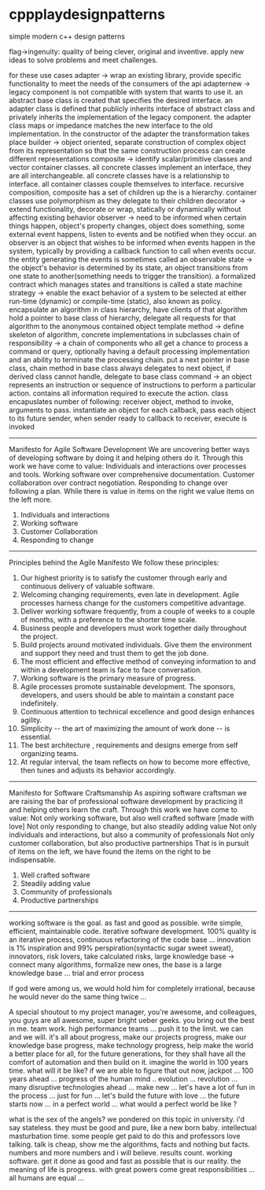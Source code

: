 # cppplaydesignpatterns
simple modern c++ design patterns

flag->ingenuity: quality of being clever, original and inventive. apply new ideas to solve problems and meet challenges.

for these use cases
adapter -> wrap an existing library, provide specific functionality to meet the needs of the consumers of the api
adapternew -> legacy component is not compatible with system that wants to use it. an abstract base class is created that specifies
the desired interface. an adapter class is defined that publicly inherits interface of abstract class and privately inherits
the implementation of the legacy component. the adapter class maps or impedance matches the new interface to the old implementation. In
the constructor of the adapter the transformation takes place
builder -> object oriented, separate construction of complex object from its representation so that the same construction
process can create different representations
composite -> identify scalar/primitive classes and vector container classes. all concrete classes implement an interface, they are
all interchangeable. all concrete classes have is a relationship to interface. all container classes couple themselves to interface.
recursive composition, composite has a set of children up the is a hierarchy. container classes use polymorphism as they delegate to
their children
decorator -> extend functionality, decorate or wrap, statically or dynamically without affecting existing behavior
observer -> need to be informed when certain things happen, object's property changes, object does something, some external event happens, listen to events and be notified when they occur. an observer is an object that wishes to be informed when events happen in the system, typically by providing a callback function to call when events occur. the entity generating the events is sometimes called an observable
state -> the object's behavior is determined by its state, an object transitions from one state to another(something needs to trigger the transition). a formalized contract which manages states and transitions is called a state machine
strategy -> enable the exact behavior of a system to be selected at either run-time (dynamic) or compile-time (static), also known as policy. encapsulate an algorithm in class hierarchy, have clients of that algorithm hold a pointer to base class of hierarchy, delegate all requests for that algorithm to the anonymous contained object
template method -> define skeleton of algorithm, concrete implementations in subclasses
chain of responsibility -> a chain of components who all get a chance to process a command or query, optionally having a default processing implementation and an ability to terminate the processing chain. put a next pointer in base class, chain method in base class always delegates to next object, if derived class cannot handle, delegate to base class
command -> an object represents an instruction or sequence of instructions to perform a particular action. contains all information required to execute the action. class encapuslates number of following: receiver object, method to invoke, arguments to pass. instantiate an object for each callback, pass each object to its future sender, when sender ready to callback to receiver, execute is invoked

--------------------------------------------------------------------
Manifesto for Agile Software Development
We are uncovering better ways of developing software by doing it and helping others do it. Through this work we have come to value:
Individuals and interactions over processes and tools.
Working software over comprehensive documentation.
Customer collaboration over contract negotiation.
Responding to change over following a plan.
While there is value in items on the right we value items on the left more.
1. Individuals and interactions
2. Working software
3. Customer Collaboration
4. Responding to change

--------------------------------------------------------------------
Principles behind the Agile Manifesto
We follow these principles:
1. Our highest priority is to satisfy the customer through early and continuous delivery of valuable software.
2. Welcoming changing requirements, even late in development. Agile processes harness change for the customers competitive advantage.
3. Deliver working software frequently, from a couple of weeks to a couple of months, with a preference to the shorter time scale.
4. Business people and developers must work together daily throughout the project.
5. Build projects around motivated individuals. Give them the environment and support they need and trust them to get the job done.
6. The most efficient and effective method of conveying information to and within a development team is face to face conversation.
7. Working software is the primary measure of progress.
8. Agile processes promote sustainable development. The sponsors, developers, and users should be able to maintain a constant pace indefinitely.
9. Continuous attention to technical excellence and good design enhances agility.
10. Simplicity -- the art of maximizing the amount of work done -- is essential.
11. The best architecture , requirements and designs emerge from self organizing teams.
12. At regular interval, the team reflects on how to become more effective, then tunes and adjusts its behavior accordingly. 

--------------------------------------------------------------------
Manifesto for Software Craftsmanship
As aspiring software craftsman we are raising the bar of professional software development by practicing it and helping others learn the craft. Through this work we have come to value:
Not only working software, but also well crafted software [made with love]
Not only responding to change, but also steadily adding value
Not only individuals and interactions, but also a community of professionals
Not only customer collaboration, but also productive partnerships
That is in pursuit of items on the left, we have found the items on the right to be indispensable.
1. Well crafted software
2. Steadily adding value
3. Community of professionals
4. Productive partnerships

--------------------------------------------------------------------

working software is the goal. as fast and good as possible. write simple, efficient, maintainable code. iterative software development. 100% quality is an iterative process, continuous refactoring of the code base ...
innovation is 1% inspiration and 99% perspiration(syntactic sugar sweet sweat), innovators, risk lovers, take calculated risks, large knowledge base -> connect many algorithms, formalize new ones, the base is a large knowledge base ... trial and error process

if god were among us, we would hold him for completely irrational, because he would never do the same thing twice ...

A special shoutout to my project manager, you're awesome, and colleagues, you guys are all awesome, super bright ueber geeks. you bring out the best in me. team work. high performance teams ... push it to the limit. we can and we will. it's all about progress, make our projects progress, make our knowledge base progress, make technology progress, help make the world a better place for all, for the future generations, for they shall have all the comfort of automation and then build on it. imagine the world in 100 years time. what will it be like? if we are able to figure that out now, jackpot ... 100 years ahead ... progress of the human mind .. evolution ... revolution ... many disruptive technologies ahead ... make new ... let's have a lot of fun in the process ... just for fun ... 
let's build the future with love ... the future starts now ... in a perfect world ... what would a perfect world be like ?

what is the sex of the angels? we pondered on this topic in university. i'd say stateless. they must be good and pure, like a new born baby. intellectual masturbation time. some people get paid to do this and professors love talking. talk is cheap, show me the algorithms, facts and nothing but facts. numbers and more numbers and i will believe.
results count. working software. get it done as good and fast as possible that is our reality. the meaning of life is progress. 
with great powers come great responsibilities ... all humans are equal ...

